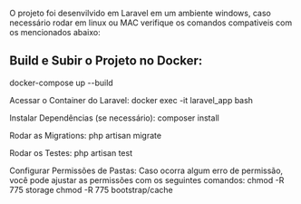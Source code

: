 O projeto foi desenvilvido em Laravel em um ambiente windows, caso necessário rodar em linux ou MAC verifique os comandos compativeis com os mencionados abaixo:

## Build e Subir o Projeto no Docker:
docker-compose up --build

Acessar o Container do Laravel:
docker exec -it laravel_app bash

Instalar Dependências (se necessário):
composer install

Rodar as Migrations:
php artisan migrate

Rodar os Testes:
php artisan test

Configurar Permissões de Pastas: Caso ocorra algum erro de permissão, você pode ajustar as permissões com os seguintes comandos:
chmod -R 775 storage
chmod -R 775 bootstrap/cache
